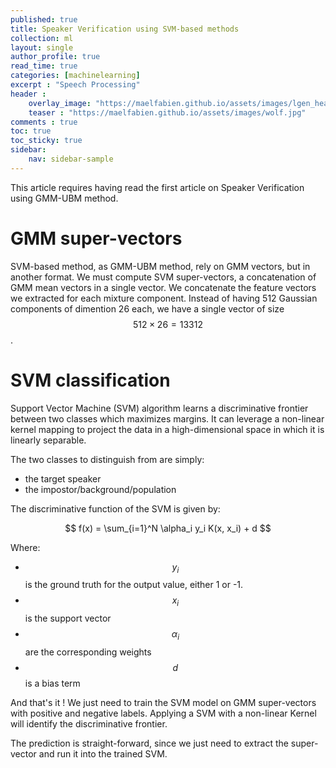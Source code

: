```yaml
---
published: true
title: Speaker Verification using SVM-based methods
collection: ml
layout: single
author_profile: true
read_time: true
categories: [machinelearning]
excerpt : "Speech Processing"
header :
    overlay_image: "https://maelfabien.github.io/assets/images/lgen_head.png"
    teaser : "https://maelfabien.github.io/assets/images/wolf.jpg"
comments : true
toc: true
toc_sticky: true
sidebar:
    nav: sidebar-sample
---
```


This article requires having read the first article on Speaker Verification using GMM-UBM method.

# GMM super-vectors

SVM-based method, as GMM-UBM method, rely on GMM vectors, but in another format. We must compute SVM super-vectors, a concatenation of GMM mean vectors in a single vector. We concatenate the feature vectors we extracted for each mixture component. Instead of having 512 Gaussian components of dimention 26 each, we have a single vector of size $$ 512 \times 26 = 13312 $$ .

<script type="text/javascript" async
src="https://cdn.mathjax.org/mathjax/latest/MathJax.js?config=TeX-MML-AM_CHTML">
</script>

# SVM classification

Support Vector Machine (SVM) algorithm learns a discriminative frontier between two classes which maximizes margins. It can leverage a non-linear kernel mapping to project the data in a high-dimensional space in which it is linearly separable.

The two classes to distinguish from are simply:
- the target speaker
- the impostor/background/population

The discriminative function of the SVM is given by:

$$ f(x) = \sum_{i=1}^N \alpha_i y_i K(x, x_i) + d $$

Where:
- $$ y_i $$ is the ground truth for the output value, either 1 or -1.
- $$ x_i $$ is the support vector
- $$ \alpha_i $$ are the corresponding weights
- $$ d $$ is a bias term

And that's it ! We just need to train the SVM model on GMM super-vectors with positive and negative labels. Applying a SVM with a non-linear Kernel will identify the discriminative frontier.

The prediction is straight-forward, since we just need to extract the super-vector and run it into the trained SVM.
